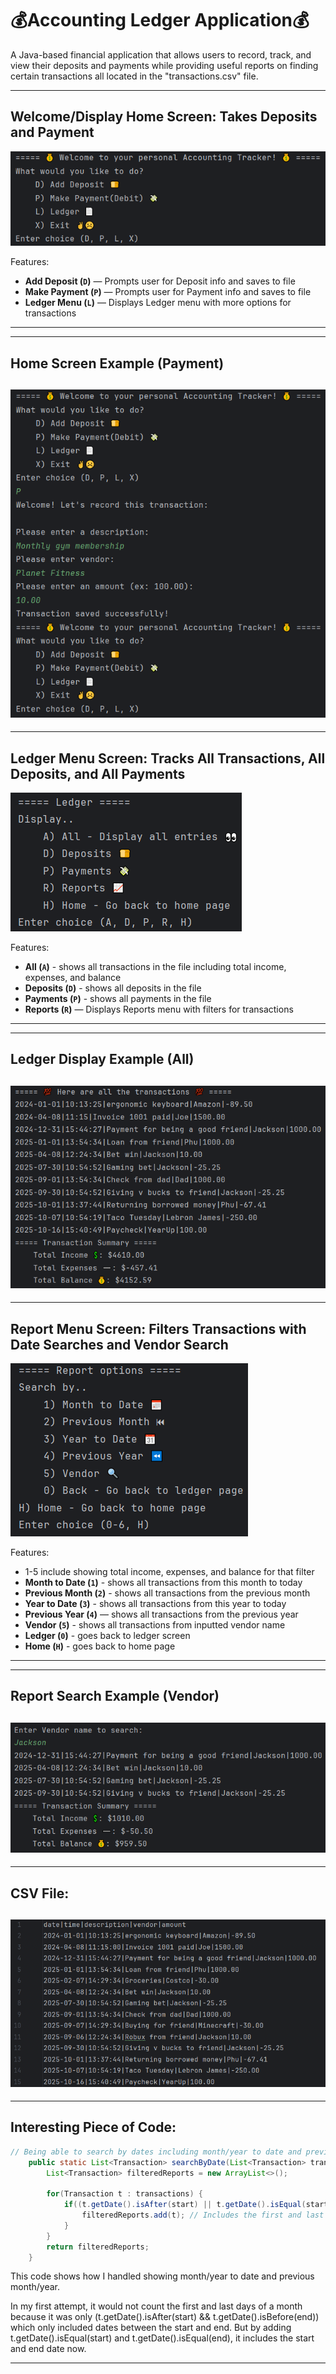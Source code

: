 # 💰Accounting Ledger Application💰

A Java-based financial application that allows users to record, track, and view their deposits and payments while providing useful reports on finding certain transactions all located in the "transactions.csv" file.

---
## Welcome/Display Home Screen: Takes Deposits and Payment
![homeScreen.png](homeScreen.png)

Features:

- **Add Deposit (`D`)** — Prompts user for Deposit info and saves to file
- **Make Payment (`P`)** — Prompts user for Payment info and saves to file
- **Ledger Menu (`L`)** — Displays Ledger menu with more options for transactions
---

---
## Home Screen Example (Payment)
![paymentExample.png](paymentExample.png)
---

---
## Ledger Menu Screen: Tracks All Transactions, All Deposits, and All Payments
![ledgerScreen.png](ledgerScreen.png)

Features:
- **All (`A`)** - shows all transactions in the file including total income, expenses, and balance
- **Deposits (`D`)** - shows all deposits in the file
- **Payments (`P`)** - shows all payments in the file
- **Reports (`R`)** — Displays Reports menu with filters for transactions
---

---
## Ledger Display Example (All)
![allEntries.png](allEntries.png)
---

---
## Report Menu Screen: Filters Transactions with Date Searches and Vendor Search
![reportScreen.png](reportScreen.png)

Features:
- 1-5 include showing total income, expenses, and balance for that filter
- **Month to Date (`1`)** - shows all transactions from this month to today
- **Previous Month (`2`)** - shows all transactions from the previous month
- **Year to Date (`3`)** - shows all transactions from this year to today
- **Previous Year (`4`)** — shows all transactions from the previous year
- **Vendor (`5`)** - shows all transactions from inputted vendor name
- **Ledger (`0`)** - goes back to ledger screen
- **Home (`H`)** - goes back to home page
---

---
## Report Search Example (Vendor)
![vendorExample.png](vendorExample.png)
---

---
## CSV File:
![csvFile.png](csvFile.png)
---

---
## Interesting Piece of Code:
``` java
// Being able to search by dates including month/year to date and previous month/year
    public static List<Transaction> searchByDate(List<Transaction> transactions, LocalDate start, LocalDate end) {
        List<Transaction> filteredReports = new ArrayList<>();

        for(Transaction t : transactions) {
            if((t.getDate().isAfter(start) || t.getDate().isEqual(start)) && (t.getDate().isBefore(end) || t.getDate().isEqual(end))) {
                filteredReports.add(t); // Includes the first and last days of the month
            }
        }
        return filteredReports;
    }
```
This code shows how I handled showing month/year to date and previous month/year.

In my first attempt, it would not count the first and last days of a month because it was only (t.getDate().isAfter(start) && t.getDate().isBefore(end)) which only included dates between the start and end. But by adding t.getDate().isEqual(start) and t.getDate().isEqual(end), it includes the start and end date now. 

---





